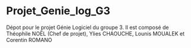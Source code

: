 # Projet_Genie_log_G3
Dépot pour le projet Génie Logiciel du groupe 3. Il est composé de Théophile NOËL (Chef de projet), Ylies CHAOUCHE, Lounis MOUALEK et Corentin ROMANO
